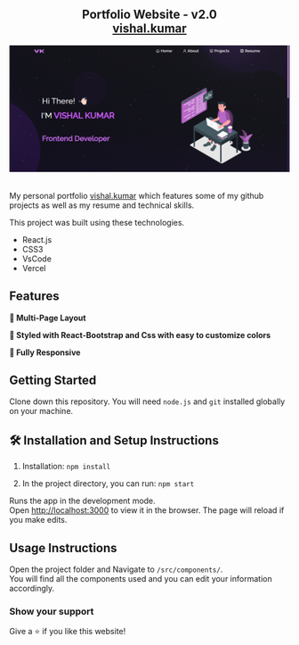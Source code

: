 <h2 align="center">
  Portfolio Website - v2.0<br/>
  <a href="https://my-portfolio-kumarvishal3257s-projects.vercel.app/" target="_blank">vishal.kumar</a>
</h2>
<div align="center">
  <img alt="Demo" src="./Images/readme-img.png" />
</div>

<br/>

My personal portfolio <a href="https://my-portfolio-kumarvishal3257s-projects.vercel.app/" target="_blank">vishal.kumar</a> which features some of my github projects as well as my resume and technical skills.<br/>

This project was built using these technologies.

- React.js
- CSS3
- VsCode
- Vercel

## Features

**📖 Multi-Page Layout**

**🎨 Styled with React-Bootstrap and Css with easy to customize colors**

**📱 Fully Responsive**

## Getting Started

Clone down this repository. You will need `node.js` and `git` installed globally on your machine.

## 🛠 Installation and Setup Instructions

1. Installation: `npm install`

2. In the project directory, you can run: `npm start`

Runs the app in the development mode.\
Open [http://localhost:3000](http://localhost:3000) to view it in the browser.
The page will reload if you make edits.

## Usage Instructions

Open the project folder and Navigate to `/src/components/`. <br/>
You will find all the components used and you can edit your information accordingly.

### Show your support

Give a ⭐ if you like this website!



